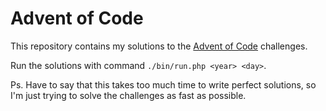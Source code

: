 # Advent of Code

This repository contains my solutions to the [Advent of Code](https://adventofcode.com/) challenges.

Run the solutions with command `./bin/run.php <year> <day>`.

Ps. Have to say that this takes too much time to write perfect solutions, so I'm just trying to solve the challenges as fast as possible.
